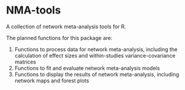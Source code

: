 NMA-tools
=========

A collection of network meta-analysis tools for R.

The planned functions for this package are:

1. Functions to process data for network meta-analysis, including the calculation of effect sizes and within-studies variance-covariance matrices
2. Functions to fit and evaluate network meta-analysis models
3. Functions to display the results of network meta-analysis, including network maps and forest plots
